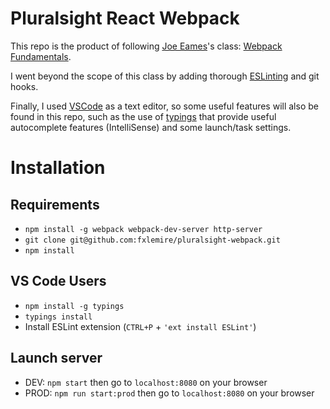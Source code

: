 Pluralsight React Webpack
=========================
This repo is the product of following [Joe Eames](https://twitter.com/josepheames)'s class:
[Webpack Fundamentals](http://app.pluralsight.com/courses/webpack-fundamentals).

I went beyond the scope of this class by adding thorough [ESLinting](http://eslint.org/) and git hooks.

Finally, I used [VSCode](https://code.visualstudio.com/) as a text editor, so some useful features will also be found in this repo, such as the use of [typings](https://github.com/typings)
that provide useful autocomplete features (IntelliSense) and some launch/task settings.

# Installation

## Requirements
* `npm install -g webpack webpack-dev-server http-server`
* `git clone git@github.com:fxlemire/pluralsight-webpack.git`
* `npm install`

## VS Code Users
* `npm install -g typings`
* `typings install`
* Install ESLint extension (`CTRL+P` + `'ext install ESLint'`)

## Launch server
* DEV: `npm start` then go to `localhost:8080` on your browser
* PROD: `npm run start:prod` then go to `localhost:8080` on your browser
